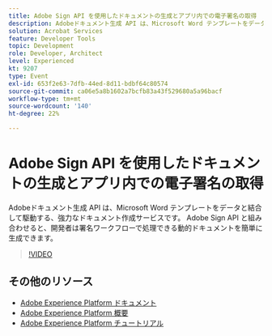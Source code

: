 ```yaml
---
title: Adobe Sign API を使用したドキュメントの生成とアプリ内での電子署名の取得
description: Adobeドキュメント生成 API は、Microsoft Word テンプレートをデータと結合して駆動する、強力なドキュメント作成サービスです。 Adobe Sign API と組み合わせると、開発者は署名ワークフローで処理できる動的ドキュメントを簡単に生成できます。
solution: Acrobat Services
feature: Developer Tools
topic: Development
role: Developer, Architect
level: Experienced
kt: 9207
type: Event
exl-id: 653f2e63-7dfb-44ed-8d11-bdbf64c80574
source-git-commit: ca06e5a8b1602a7bcfb83a43f529680a5a96bacf
workflow-type: tm+mt
source-wordcount: '140'
ht-degree: 22%

---
```


# Adobe Sign API を使用したドキュメントの生成とアプリ内での電子署名の取得

Adobeドキュメント生成 API は、Microsoft Word テンプレートをデータと結合して駆動する、強力なドキュメント作成サービスです。 Adobe Sign API と組み合わせると、開発者は署名ワークフローで処理できる動的ドキュメントを簡単に生成できます。

>[!VIDEO](https://video.tv.adobe.com/v/338097/?quality=12&learn=on&hidetitle=true)

## その他のリソース

- [Adobe Experience Platform ドキュメント](https://experienceleague.adobe.com/docs/experience-platform.html?lang=ja)
- [Adobe Experience Platform 概要](https://experienceleague.adobe.com/docs/experience-platform/landing/home.html?lang=ja)
- [Adobe Experience Platform チュートリアル](https://experienceleague.adobe.com/docs/platform-learn/tutorials/overview.html?lang=ja)
